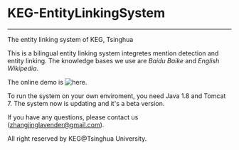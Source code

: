 ﻿# KEG-EntityLinkingSystem
 -------------------------------------
The entity linking system of KEG, Tsinghua

This is a bilingual entity linking system integretes mention detection and entity linking. The knowledge bases we use are _Baidu Baike_ and _English Wikipedia_.

The online demo is ![here]([http://166.111.68.66:8880/EntityLinkingWeb/).

To run the system on your own enviroment, you need Java 1.8 and Tomcat 7. The system now is updating and it's a beta version.

If you have any questions, please contact us (zhangjinglavender@gmail.com).

All right reserved by KEG@Tsinghua University.
